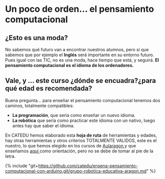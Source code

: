 
# Un poco de orden... el pensamiento computacional

## ¿Esto es una moda?

No sabemos qué futuro van a encontrar nuestros alumnos, pero sí que sabemos que por ejemplo el **Inglés** será importante en su entorno futuro. Pues igual con las TIC, no es una moda, hace tiempo que está, y seguirá. **El pensamiento computacional es el idioma de los ordenadores.**

## **Vale, y ... este curso ¿dónde se encuadra?¿para qué edad es recomendada?**

Buena pregunta... para enseñar el pensamiento computacional tenemos dos caminos, totalmente compatibles:

- **La programación**, que sería como enseñar un nuevo idioma.
- **La robótica** que sería como practicar este idioma con un nativo, luego antes hay que saber el idioma.

En CATEDU hemos elaborado esta **hoja de ruta** de herramientas y edades, hay otras herramientas y otros criterios TOTALMENTE VALIDOS, este es el nuestro, lo que hemos elegido en los cursos de [Aularagon ](aularagon.catedu.es)y que enseñamos [aquí ](https://docs.google.com/drawings/d/1C-wPslYZaqZXwCpGNeedDuRY5LKm3Yz0v9N4sktA_kc/pub?w=960&amp;h=720)como orientación, pero no se debe de tomar al pie de la letra.

{% include "git+https://github.com/catedu/ensena-pensamiento-computacional-con-arduino.git/grupo-robotica-educativa-aragon.md" %}

